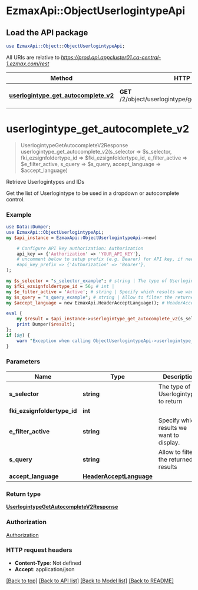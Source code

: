 # EzmaxApi::ObjectUserlogintypeApi

## Load the API package
```perl
use EzmaxApi::Object::ObjectUserlogintypeApi;
```

All URIs are relative to *https://prod.api.appcluster01.ca-central-1.ezmax.com/rest*

Method | HTTP request | Description
------------- | ------------- | -------------
[**userlogintype_get_autocomplete_v2**](ObjectUserlogintypeApi.md#userlogintype_get_autocomplete_v2) | **GET** /2/object/userlogintype/getAutocomplete/{sSelector} | Retrieve Userlogintypes and IDs


# **userlogintype_get_autocomplete_v2**
> UserlogintypeGetAutocompleteV2Response userlogintype_get_autocomplete_v2(s_selector => $s_selector, fki_ezsignfoldertype_id => $fki_ezsignfoldertype_id, e_filter_active => $e_filter_active, s_query => $s_query, accept_language => $accept_language)

Retrieve Userlogintypes and IDs

Get the list of Userlogintype to be used in a dropdown or autocomplete control.

### Example
```perl
use Data::Dumper;
use EzmaxApi::ObjectUserlogintypeApi;
my $api_instance = EzmaxApi::ObjectUserlogintypeApi->new(

    # Configure API key authorization: Authorization
    api_key => {'Authorization' => 'YOUR_API_KEY'},
    # uncomment below to setup prefix (e.g. Bearer) for API key, if needed
    #api_key_prefix => {'Authorization' => 'Bearer'},
);

my $s_selector = "s_selector_example"; # string | The type of Userlogintypes to return
my $fki_ezsignfoldertype_id = 56; # int | 
my $e_filter_active = 'Active'; # string | Specify which results we want to display.
my $s_query = "s_query_example"; # string | Allow to filter the returned results
my $accept_language = new EzmaxApi.HeaderAcceptLanguage(); # HeaderAcceptLanguage | 

eval {
    my $result = $api_instance->userlogintype_get_autocomplete_v2(s_selector => $s_selector, fki_ezsignfoldertype_id => $fki_ezsignfoldertype_id, e_filter_active => $e_filter_active, s_query => $s_query, accept_language => $accept_language);
    print Dumper($result);
};
if ($@) {
    warn "Exception when calling ObjectUserlogintypeApi->userlogintype_get_autocomplete_v2: $@\n";
}
```

### Parameters

Name | Type | Description  | Notes
------------- | ------------- | ------------- | -------------
 **s_selector** | **string**| The type of Userlogintypes to return | 
 **fki_ezsignfoldertype_id** | **int**|  | [optional] 
 **e_filter_active** | **string**| Specify which results we want to display. | [optional] [default to &#39;Active&#39;]
 **s_query** | **string**| Allow to filter the returned results | [optional] 
 **accept_language** | [**HeaderAcceptLanguage**](.md)|  | [optional] 

### Return type

[**UserlogintypeGetAutocompleteV2Response**](UserlogintypeGetAutocompleteV2Response.md)

### Authorization

[Authorization](../README.md#Authorization)

### HTTP request headers

 - **Content-Type**: Not defined
 - **Accept**: application/json

[[Back to top]](#) [[Back to API list]](../README.md#documentation-for-api-endpoints) [[Back to Model list]](../README.md#documentation-for-models) [[Back to README]](../README.md)

